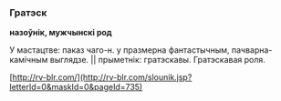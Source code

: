 ### Гратэск
**назоўнік, мужчынскі род**

У мастацтве: паказ чаго-н. у празмерна фантастычным, пачварна-камічным выглядзе. || прыметнік: гратэскавы. Гратэскавая роля.

<a rel="author">[http://rv-blr.com/](http://rv-blr.com/slounik.jsp?letterId=0&maskId=0&pageId=735)</a>

